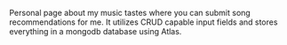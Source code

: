 Personal page about my music tastes where you can submit song recommendations for me. It utilizes CRUD capable input fields and stores everything in a mongodb database using Atlas.
